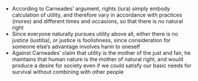 - According to Carneades’ argument, rights (iura) simply embody calculation of utility, and therefore vary in accordance with practices (mores) and different times and occasions, so that there is no natural right
- Since everyone naturally pursues utility above all, either there is no justice (iustitia), or justice is foolishness, since consideration for someone else’s advantage involves harm to oneself
- Against Carneades’ claim that utility is the mother of the just and fair, he maintains that human nature is the mother of natural right, and would produce a desire for society even if we could satisfy our basic needs for survival without combining with other people 